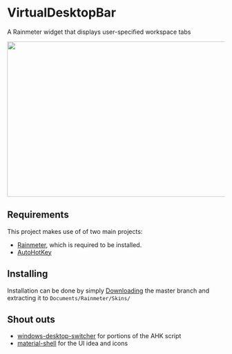 # VirtualDesktopBar
A Rainmeter widget that displays user-specified workspace tabs

<img src="https://i.imgur.com/HVS7mTX.gif" width="640" height="360"></img>

## Requirements

This project makes use of of two main projects:
- [Rainmeter](https://www.rainmeter.net/), which is required to be installed.
- [AutoHotKey](https://www.autohotkey.com/)

## Installing

Installation can be done by simply [Downloading](https://github.com/TSedlar/VirtualDesktopBar/archive/master.zip) the master branch and extracting it to `Documents/Rainmeter/Skins/`

## Shout outs

- [windows-desktop-switcher](https://github.com/pmb6tz/windows-desktop-switcher) for portions of the AHK script
- [material-shell](https://github.com/PapyElGringo/material-shell) for the UI idea and icons
